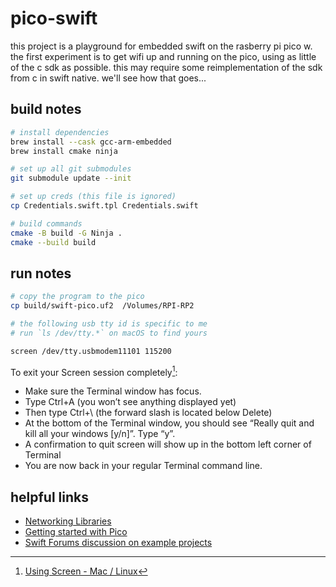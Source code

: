 # pico-swift

this project is a playground for embedded swift on the rasberry pi pico w. the first experiment is to get wifi up and running on the pico, using as little of the c sdk as possible. this may require some reimplementation of the sdk from c in swift native. we'll see how that goes...

## build notes

```sh
# install dependencies
brew install --cask gcc-arm-embedded 
brew install cmake ninja

# set up all git submodules
git submodule update --init

# set up creds (this file is ignored)
cp Credentials.swift.tpl Credentials.swift

# build commands
cmake -B build -G Ninja .
cmake --build build
```

## run notes

```sh
# copy the program to the pico
cp build/swift-pico.uf2  /Volumes/RPI-RP2

# the following usb tty id is specific to me 
# run `ls /dev/tty.*` on macOS to find yours

screen /dev/tty.usbmodem11101 115200
```

To exit your Screen session completely[^1]:

- Make sure the Terminal window has focus.
- Type Ctrl+A (you won’t see anything displayed yet)
- Then type Ctrl+\ (the forward slash is located below Delete)
- At the bottom of the Terminal window, you should see “Really quit and kill all your windows [y/n]”. Type “y”.
- A confirmation to quit screen will show up in the bottom left corner of Terminal
- You are now back in your regular Terminal command line.

## helpful links

- [Networking Libraries](https://www.raspberrypi.com/documentation/pico-sdk/networking.html#pico_cyw43_arch)
- [Getting started with Pico](https://datasheets.raspberrypi.com/pico/getting-started-with-pico.pdf)
- [Swift Forums discussion on example projects](https://forums.swift.org/t/embedded-swift-example-projects-for-arm-and-risc-v-microcontrollers/71066/30)

[^1]: [Using Screen - Mac / Linux](https://ssg-drd-iot.github.io/getting-started-guides/docs/shell_access/mac-and-linux/using_screen.html)
